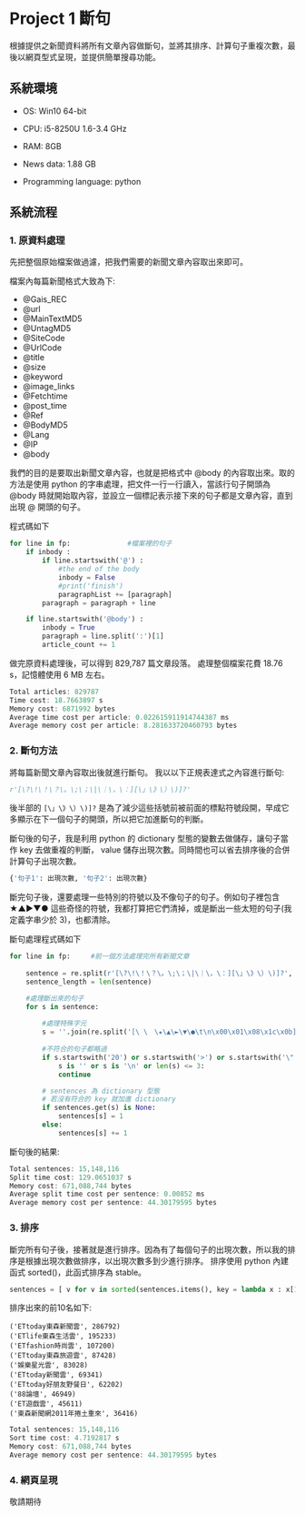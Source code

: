 # Project 1 斷句
根據提供之新聞資料將所有文章內容做斷句，並將其排序、計算句子重複次數，最後以網頁型式呈現，並提供簡單搜尋功能。

## 系統環境
*   OS: Win10 64-bit

*   CPU: i5-8250U 1.6-3.4 GHz

*   RAM: 8GB

*   News data: 1.88 GB 

*   Programming language: python

## 系統流程

###  1. 原資料處理
先把整個原始檔案做過濾，把我們需要的新聞文章內容取出來即可。

檔案內每篇新聞格式大致為下:
*   @Gais_REC
*   @url
*   @MainTextMD5
*   @UntagMD5
*   @SiteCode
*   @UrlCode
*   @title
*   @size
*   @keyword
*   @image_links
*   @Fetchtime
*   @post_time
*   @Ref
*   @BodyMD5
*   @Lang
*   @IP
*   @body

我們的目的是要取出新聞文章內容，也就是把格式中 @body 的內容取出來。取的方法是使用 python 的字串處理，把文件一行一行讀入，當該行句子開頭為 @body 時就開始取內容，並設立一個標記表示接下來的句子都是文章內容，直到出現 @ 開頭的句子。

程式碼如下
```python
for line in fp:              #檔案裡的句子
    if inbody :
        if line.startswith('@') :      
            #the end of the body
            inbody = False
            #print('finish')
            paragraphList += [paragraph]
        paragraph = paragraph + line

    if line.startswith('@body') :
        inbody = True
        paragraph = line.split(':')[1]
        article_count += 1
```

做完原資料處理後，可以得到 829,787 篇文章段落。
處理整個檔案花費 18.76 s，記憶體使用 6 MB 左右。

```javascript
Total articles: 829787
Time cost: 18.7663897 s
Memory cost: 6871992 bytes
Average time cost per article: 0.022615911914744387 ms
Average memory cost per article: 8.281633720460793 bytes
```


### 2. 斷句方法
將每篇新聞文章內容取出後就進行斷句。
我以以下正規表達式之內容進行斷句:
```python
r'[\?\!\！\？\。\;\；\|\｜\，\：][\」\》\）\)]?'
```
後半部的 ```[\」\》\）\)]?``` 是為了減少這些括號前被前面的標點符號段開，早成它多顯示在下一個句子的開頭，所以把它加進斷句的判斷。

斷句後的句子，我是利用 python 的 dictionary 型態的變數去做儲存，讓句子當作 key 去做重複的判斷， value 儲存出現次數。同時間也可以省去排序後的合併計算句子出現次數。
```python
{'句子1': 出現次數, '句子2': 出現次數}
```
斷完句子後，還要處理一些特別的符號以及不像句子的句子。例如句子裡包含 ★▲►▼● 這些奇怪的符號，我都打算把它們清掉，或是斷出一些太短的句子(我定義字串少於 3)，也都清除。

斷句處理程式碼如下
```python
for line in fp:     #前一個方法處理完所有新聞文章
    
    sentence = re.split(r'[\?\!\！\？\。\;\；\|\｜\，\：][\」\》\）\)]?', line)
    sentence_length = len(sentence)

    #處理斷出來的句子
    for s in sentence:
        
        #處理特殊字元
        s = ''.join(re.split('[\ \　\★\▲\►\▼\●\t\n\x00\x01\x08\x1c\x0b]', s))
        
        #不符合的句子都略過
        if s.startswith('20') or s.startswith('>') or s.startswith('\"') or s.startswith(',') or \
            s is '' or s is '\n' or len(s) <= 3:
            continue

        # sentences 為 dictionary 型態
        # 若沒有符合的 key 就加進 dictionary
        if sentences.get(s) is None:
            sentences[s] = 1
        else:
            sentences[s] += 1
```

斷句後的結果:
```javascript
Total sentences: 15,148,116
Split time cost: 129.0651037 s
Memory cost: 671,088,744 bytes
Average split time cost per sentence: 0.00852 ms
Average memory cost per sentence: 44.30179595 bytes

```

### 3. 排序

斷完所有句子後，接著就是進行排序。因為有了每個句子的出現次數，所以我的排序是根據出現次數做排序，以出現次數多到少進行排序。
排序使用 python 內建函式 sorted()，此函式排序為 stable。
```python
sentences = [ v for v in sorted(sentences.items(), key = lambda x : x[1], reverse=)]
```

排序出來的前10名如下:
```
('ETtoday東森新聞雲', 286792)
('ETlife東森生活雲', 195233)
('ETfashion時尚雲', 107200)
('ETtoday東森旅遊雲', 87428)
('娛樂星光雲', 83028)
('ETtoday新聞雲', 69341)
('ETtoday好朋友野餐日', 62202)
('88論壇', 46949)
('ET遊戲雲', 45611)
('東森新聞網2011年捲土重來', 36416)
```

```javascript
Total sentences: 15,148,116
Sort time cost: 4.7192817 s
Memory cost: 671,088,744 bytes
Average memory cost per sentence: 44.30179595 bytes
```

### 4. 網頁呈現
敬請期待 